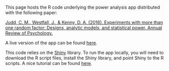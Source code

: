 This page hosts the R code underlying the power analysis app distributed with the following paper:

[Judd, C. M., Westfall, J., & Kenny, D. A. (2016). Experiments with more than one random factor: Designs, analytic models, and statistical power. Annual Review of Psychology.](http://jakewestfall.org/publications/JWK_AnnRev.pdf)

A live version of the app can be found [here](http://jakewestfall.org/two_factor_power/).

This code relies on the [Shiny](http://shiny.rstudio.com/) library. To run the app locally, you will need to download the R script files, install the Shiny library, and point Shiny to the R scripts. A nice tutorial can be found [here](http://shiny.rstudio.com/tutorial/lesson1/). 